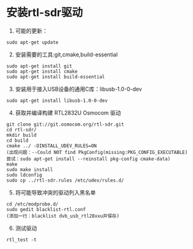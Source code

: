 # 安装rtl-sdr驱动
1. 可能的更新：
```
sudo apt-get update
```
2. 安装需要的工具:git,cmake,build-essential
```
sudo apt-get install git
sudo apt-get install cmake
sudo apt-get install build-essential
```
3. 安装用于接入USB设备的通用C库：libusb-1.0-0-dev
```
sudo apt-get install libusb-1.0-0-dev
```
4. 获取并编译构建 RTL2832U Osmocom 驱动
```
git clone git://git.osmocom.org/rtl-sdr.git
cd rtl-sdr/
mkdir build
cd build
cmake ../ -DINSTALL_UDEV_RULES=ON
(出现问题：--Could NOT find PkgConfig(missing:PKG_CONFIG_EXECUTABLE)
尝试：sudo apt-get install --reinstall pkg-config cmake-data)
make
sudo make install 
sudo ldconfig
sudo cp ../rtl-sdr.rules /etc/udev/rules.d/
```
5. 将可能导致冲突的驱动列入黑名单
```
cd /etc/modprobe.d/
sudo gedit blacklist-rtl.conf
(添加一行：blacklist dvb_usb_rtl28xxu并保存)
```
6. 测试驱动
```
rtl_test -t
```